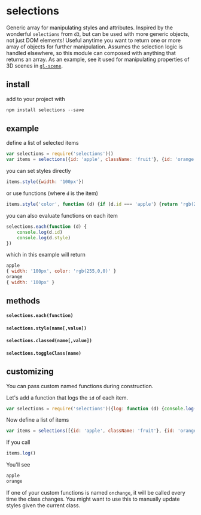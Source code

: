 # selections

Generic array for manipulating styles and attributes. Inspired by the wonderful `selections` from `d3`, but can be used with more generic objects, not just DOM elements! Useful anytime you want to return one or more array of objects for further manipulation. Assumes the selection logic is handled elsewhere, so this module can composed with anything that returns an array. As an example, see it used for manipulating properties of 3D scenes in [`gl-scene`](http://github.com/freeman-lab/gl-scene).

## install

add to your project with

```javascript
npm install selections --save
```

## example

define a list of selected items

```javascript
var selections = require('selections')()
var items = selections({id: 'apple', className: 'fruit'}, {id: 'orange', className: 'fruit'})
```

you can set styles directly

```javascript
items.style({width: '100px'})
```

or use functions (where `d` is the item)

```javascript
items.style('color', function (d) {if (d.id === 'apple') {return 'rgb(255,0,0)'}})
```

you can also evaluate functions on each item

```javascript
selections.each(function (d) {
	console.log(d.id)
	console.log(d.style)
})
```

which in this example will return

```javascript
apple
{ width: '100px', color: 'rgb(255,0,0)' }
orange
{ width: '100px' }
````

## methods

#### `selections.each(function)`

#### `selections.style(name[,value])`

#### `selections.classed(name[,value])`

#### `selections.toggleClass(name)`

## customizing

You can pass custom named functions during construction. 

Let's add a function that logs the `id` of each item.

```javascript
var selections = require('selections')({log: function (d) {console.log(d.id)}})
```

Now define a list of items

```javascript
var items = selections([{id: 'apple', className: 'fruit'}, {id: 'orange', className: 'fruit'}])
```

If you call

```javascript
items.log()
```

You'll see

```javascript
apple
orange
```

If one of your custom functions is named `onchange`, it will be called every time the class changes. You might want to use this to manually update styles given the current class.

